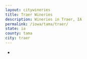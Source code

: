 ```yaml
---
layout: citywineries
title: Traer Wineries
description: Wineries in Traer, IA
permalink: /iowa/tama/traer/
state: ia
county: tama
city: traer
---
```

-

